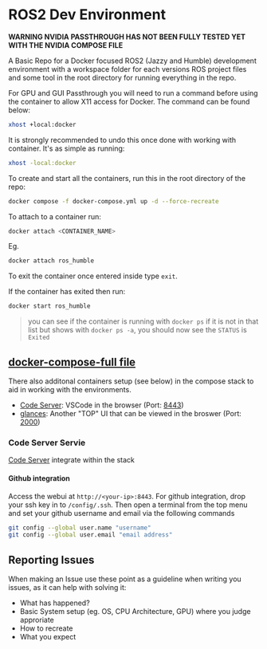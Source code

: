 # ROS2 Dev Environment

**WARNING NVIDIA PASSTHROUGH HAS NOT BEEN FULLY TESTED YET WITH THE NVIDIA COMPOSE FILE**

A Basic Repo for a Docker focused ROS2 (Jazzy and Humble) development environment with a workspace folder for each versions ROS project files and some tool in the root directory for running everything in the repo.

For GPU and GUI Passthrough you will need to run a command before using the container to allow X11 access for Docker. The command can be found below:
```sh
xhost +local:docker
```
It is strongly recommended to undo this once done with working with container. It's as simple as running:
```sh
xhost -local:docker
```

To create and start all the containers, run this in the root directory of the repo:
```sh
docker compose -f docker-compose.yml up -d --force-recreate
```

To attach to a container run:
```sh
docker attach <CONTAINER_NAME>
```
Eg.
```sh
docker attach ros_humble
```

To exit the container once entered inside type `exit`.


If the container has exited then run:
```sh
docker start ros_humble
```
> you can see if the container is running with `docker ps`
> if it is not in that list but shows with `docker ps -a`, you should now see the `STATUS` is `Exited`

## [docker-compose-full file](./docker-compose-full.yml)
There also additonal containers setup (see below) in the compose stack to aid in working with the environments.
- [Code Server](https://github.com/linuxserver/docker-code-server): VSCode in the browser (Port: [8443](http://localhost:8443))
- [glances](https://github.com/nicolargo/glances): Another "TOP" UI that can be viewed in the broswer (Port: [2000](http://localhost:2000))

### Code Server Servie

[Code Server](https://github.com/linuxserver/docker-code-server) integrate within the stack

#### Github integration
Access the webui at `http://<your-ip>:8443`. For github integration, drop your ssh key in to `/config/.ssh`. Then open a terminal from the top menu and set your github username and email via the following commands
```sh
git config --global user.name "username"
git config --global user.email "email address"
```

## Reporting Issues

When making an Issue use these point as a guideline when writing you issues, as it can help with solving it:
- What has happened?
- Basic System setup (eg. OS, CPU Architecture, GPU) where you judge approriate
- How to recreate
- What you expect